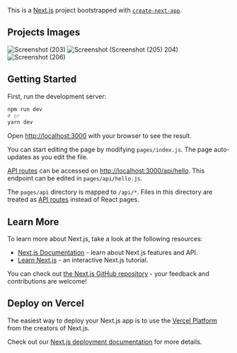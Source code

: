This is a [Next.js](https://nextjs.org/) project bootstrapped with [`create-next-app`](https://github.com/vercel/next.js/tree/canary/packages/create-next-app).

## Projects Images
![Screenshot (203)](https://user-images.githubusercontent.com/82698215/188260541-7a7377f2-08b1-4c0e-9231-4fcb8c238600.png)
![Screenshot (![Screenshot (205)](https://user-images.githubusercontent.com/82698215/188260546-10459746-dfd1-4713-a460-0c8330dbf0fb.png)
204)](https://user-images.githubusercontent.com/82698215/188260544-e1ca6b2e-64ec-4b19-a909-b5b679ec2196.png)
![Screenshot (206)](https://user-images.githubusercontent.com/82698215/188260549-b124adf1-2902-40d9-b872-3ff428e069c8.png)


## Getting Started

First, run the development server:

```bash
npm run dev
# or
yarn dev
```

Open [http://localhost:3000](http://localhost:3000) with your browser to see the result.

You can start editing the page by modifying `pages/index.js`. The page auto-updates as you edit the file.

[API routes](https://nextjs.org/docs/api-routes/introduction) can be accessed on [http://localhost:3000/api/hello](http://localhost:3000/api/hello). This endpoint can be edited in `pages/api/hello.js`.

The `pages/api` directory is mapped to `/api/*`. Files in this directory are treated as [API routes](https://nextjs.org/docs/api-routes/introduction) instead of React pages.

## Learn More

To learn more about Next.js, take a look at the following resources:

- [Next.js Documentation](https://nextjs.org/docs) - learn about Next.js features and API.
- [Learn Next.js](https://nextjs.org/learn) - an interactive Next.js tutorial.

You can check out [the Next.js GitHub repository](https://github.com/vercel/next.js/) - your feedback and contributions are welcome!

## Deploy on Vercel

The easiest way to deploy your Next.js app is to use the [Vercel Platform](https://vercel.com/new?utm_medium=default-template&filter=next.js&utm_source=create-next-app&utm_campaign=create-next-app-readme) from the creators of Next.js.

Check out our [Next.js deployment documentation](https://nextjs.org/docs/deployment) for more details.
